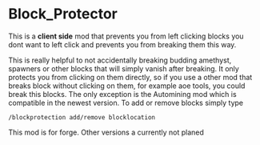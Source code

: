 # Block_Protector
This is a **client side** mod that prevents you from left clicking blocks you dont want to left click and prevents you from breaking them this way.

This is really helpful to not accidentally breaking budding amethyst, spawners or other blocks that will simply vanish after breaking. It only protects you from clicking on them directly, so if you use a other mod that breaks block without clicking on them, for example aoe tools, you could break this blocks. The only exception is the Automining mod which is compatible in the newest version. To add or remove blocks simply type

`/blockprotection add/remove blocklocation`

This mod is for forge. Other versions a currently not planed